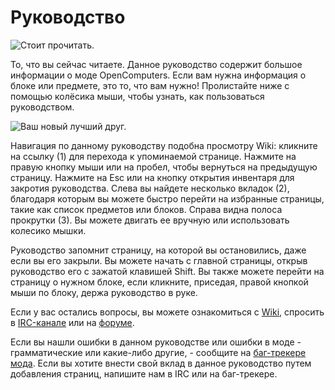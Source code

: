 # Руководство

![Стоит прочитать.](oredict:oc:manual)

То, что вы сейчас читаете. Данное руководство содержит большое информации о моде OpenComputers. Если вам нужна информация о блоке или предмете, это то, что вам нужно! Пролистайте ниже с помощью колёсика мыши, чтобы узнать, как пользоваться руководством.

![Ваш новый лучший друг.](opencomputers:doc/img/manual.png)

Навигация по данному руководству подобна просмотру Wiki: кликните на ссылку (1) для перехода к упоминаемой странице. Нажмите на правую кнопку мыши или на пробел, чтобы вернуться на предыдущую страницу. Нажмите на Esc или на кнопку открытия инвентаря для закротия руководства. Слева вы найдете несколько вкладок (2), благодаря которым вы можете быстро перейти на избранные страницы, такие как список предметов или блоков. Справа видна полоса прокрутки (3). Вы можете двигать ее вручную или использовать колесико мышки.

Руководство запомнит страницу, на которой вы остановились, даже если вы его закрыли. Вы можете начать с главной страницы, открыв руководство его с зажатой клавишей Shift. Вы также можете перейти на страницу о нужном блоке, если кликните, приседая, правой кнопкой мыши по блоку, держа руководство в руке.

Если у вас остались вопросы, вы можете ознакомиться с [Wiki](http://ocdoc.cil.li), спросить в [IRC-канале](http://webchat.esper.net/?channels=#oc) или на [форуме](http://oc.cil.li/).

Если вы нашли ошибки в данном руководстве или ошибки в моде - грамматические или какие-либо другие, - сообщите на [баг-трекере мода](https://github.com/MightyPirates/OpenComputers/issues). Если вы хотите внести свой вклад в данное руководство путем добавления страниц, напишите нам в IRC или на баг-трекере.

